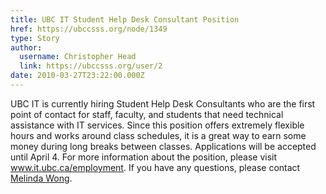 ```yaml
---
title: UBC IT Student Help Desk Consultant Position 
href: https://ubccsss.org/node/1349
type: Story
author:
  username: Christopher Head
  link: https://ubccsss.org/user/2
date: 2010-03-27T23:22:00.000Z
---
```


<div class="field field-name-body field-type-text-with-summary field-label-hidden"><div class="field-items"><div class="field-item even"><p>UBC IT is currently hiring Student Help Desk Consultants who are the first point of contact for staff, faculty, and students that need technical assistance with IT services. Since this position offers extremely flexible hours and works around class schedules, it is a great way to earn some money during long breaks between classes. Applications will be accepted until April 4. For more information about the position, please visit <a href="http://www.it.ubc.ca/employment">www.it.ubc.ca/employment</a>.&#xA0;If you have any questions, please contact <a href="/cdn-cgi/l/email-protection#97faf2fbfef9f3f6b9e0f8f9f0d7e2f5f4b9f4f6">Melinda Wong</a>.</p>
</div></div></div>    <footer>
          </footer>